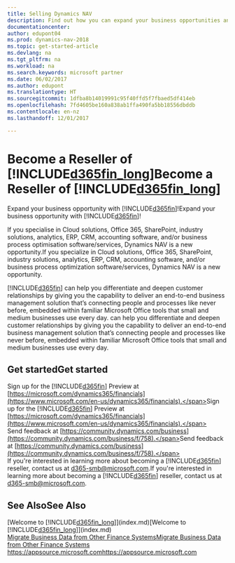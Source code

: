 ```yaml
---
title: Selling Dynamics NAV
description: Find out how you can expand your business opportunities and become a Microsoft partner and Dynamics NAV reseller.
documentationcenter: 
author: edupont04
ms.prod: dynamics-nav-2018
ms.topic: get-started-article
ms.devlang: na
ms.tgt_pltfrm: na
ms.workload: na
ms.search.keywords: microsoft partner
ms.date: 06/02/2017
ms.author: edupont
ms.translationtype: HT
ms.sourcegitcommit: 1dfba8b14019991c95f40ffd5f7fbaed5df414eb
ms.openlocfilehash: 7fd4605be160a838ab1ffa490fa5bb18556dbddb
ms.contentlocale: en-nz
ms.lasthandoff: 12/01/2017

---
```

# <a name="become-a-reseller-of-included365finlongincludesd365finlongmdmd"></a><span data-ttu-id="fdf23-103">Become a Reseller of [!INCLUDE[d365fin_long](includes/d365fin_long_md.md)]</span><span class="sxs-lookup"><span data-stu-id="fdf23-103">Become a Reseller of [!INCLUDE[d365fin_long](includes/d365fin_long_md.md)]</span></span>
<span data-ttu-id="fdf23-104">Expand your business opportunity with [!INCLUDE[d365fin](includes/d365fin_md.md)]!</span><span class="sxs-lookup"><span data-stu-id="fdf23-104">Expand your business opportunity with [!INCLUDE[d365fin](includes/d365fin_md.md)]!</span></span>  

<span data-ttu-id="fdf23-105">If you specialise in Cloud solutions, Office 365, SharePoint, industry solutions, analytics, ERP, CRM, accounting software, and/or business process optimisation software/services, Dynamics NAV is a new opportunity.</span><span class="sxs-lookup"><span data-stu-id="fdf23-105">If you specialize in Cloud solutions, Office 365, SharePoint, industry solutions, analytics, ERP, CRM, accounting software, and/or business process optimization software/services, Dynamics NAV is a new opportunity.</span></span>   

[!INCLUDE[d365fin](includes/d365fin_md.md)]<span data-ttu-id="fdf23-106"> can help you differentiate and deepen customer relationships by giving you the capability to deliver an end-to-end business management solution that’s connecting people and processes like never before, embedded within familiar Microsoft Office tools that small and medium businesses use every day.</span><span class="sxs-lookup"><span data-stu-id="fdf23-106"> can help you differentiate and deepen customer relationships by giving you the capability to deliver an end-to-end business management solution that’s connecting people and processes like never before, embedded within familiar Microsoft Office tools that small and medium businesses use every day.</span></span>  

## <a name="get-started"></a><span data-ttu-id="fdf23-107">Get started</span><span class="sxs-lookup"><span data-stu-id="fdf23-107">Get started</span></span>
<span data-ttu-id="fdf23-108">Sign up for the [!INCLUDE[d365fin](includes/d365fin_md.md)] Preview at [https://microsoft.com/dynamics365/financials](https://www.microsoft.com/en-us/dynamics365/financials).</span><span class="sxs-lookup"><span data-stu-id="fdf23-108">Sign up for the [!INCLUDE[d365fin](includes/d365fin_md.md)] Preview at [https://microsoft.com/dynamics365/financials](https://www.microsoft.com/en-us/dynamics365/financials).</span></span>  
<span data-ttu-id="fdf23-109">Send feedback at [https://community.dynamics.com/business](https://community.dynamics.com/business/f/758).</span><span class="sxs-lookup"><span data-stu-id="fdf23-109">Send feedback at [https://community.dynamics.com/business](https://community.dynamics.com/business/f/758).</span></span>  
<span data-ttu-id="fdf23-110">If you're interested in learning more about becoming a [!INCLUDE[d365fin](includes/d365fin_md.md)] reseller, contact us at [d365-smb@microsoft.com](mailto:d365-smb@microsoft.com).</span><span class="sxs-lookup"><span data-stu-id="fdf23-110">If you're interested in learning more about becoming a [!INCLUDE[d365fin](includes/d365fin_md.md)] reseller, contact us at [d365-smb@microsoft.com](mailto:d365-smb@microsoft.com).</span></span>  

## <a name="see-also"></a><span data-ttu-id="fdf23-111">See Also</span><span class="sxs-lookup"><span data-stu-id="fdf23-111">See Also</span></span>
<span data-ttu-id="fdf23-112">[Welcome to [!INCLUDE[d365fin_long](includes/d365fin_long_md.md)]](index.md)</span><span class="sxs-lookup"><span data-stu-id="fdf23-112">[Welcome to [!INCLUDE[d365fin_long](includes/d365fin_long_md.md)]](index.md)</span></span>  
[<span data-ttu-id="fdf23-113">Migrate Business Data from Other Finance Systems</span><span class="sxs-lookup"><span data-stu-id="fdf23-113">Migrate Business Data from Other Finance Systems</span></span>](upload-data.md)  
[<span data-ttu-id="fdf23-114">https://appsource.microsoft.com</span><span class="sxs-lookup"><span data-stu-id="fdf23-114">https://appsource.microsoft.com</span></span>](https://appsource.microsoft.com/en-us/?product=project-madeira)  


